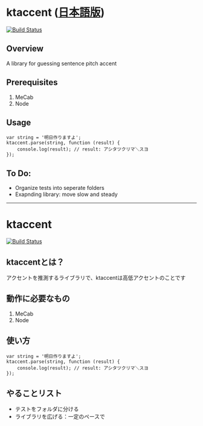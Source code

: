 # ktaccent ([日本語版](#ktaccent))
[![Build Status](https://img.shields.io/travis/k3zi/ktaccent/master.svg?style=flat-square)](https://travis-ci.org/k3zi/ktaccent)

## Overview
A library for guessing sentence pitch accent

## Prerequisites
1) MeCab
2) Node

## Usage
```
var string = '明日作りますよ';
ktaccent.parse(string, function (result) {
    console.log(result); // result: アシタツクリマ＼スヨ
});
```

## To Do:
* Organize tests into seperate folders
* Exapnding library: move slow and steady

---

# ktaccent
[![Build Status](https://img.shields.io/travis/k3zi/ktaccent/master.svg?style=flat-square)](https://travis-ci.org/k3zi/ktaccent)

## ktaccentとは？
アクセントを推測するライブラリで、ktaccentは高低アクセントのことです

## 動作に必要なもの
1) MeCab
2) Node

## 使い方
```
var string = '明日作りますよ';
ktaccent.parse(string, function (result) {
    console.log(result); // result: アシタツクリマ＼スヨ
});
```

## やることリスト
* テストをフォルダに分ける
* ライブラリを広げる：一定のペースで
